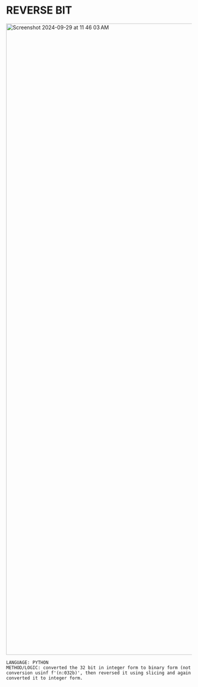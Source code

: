 # REVERSE BIT
<img width="1710" alt="Screenshot 2024-09-29 at 11 46 03 AM" src="https://github.com/user-attachments/assets/3ae4e232-436a-4f7e-8fb6-6e6564994ab3">

    LANGUAGE: PYTHON
    METHOD/LOGIC: converted the 32 bit in integer form to binary form (not conversion usinf f'(n:032b)', then reversed it using slicing and again converted it to integer form.
